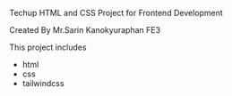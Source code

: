 Techup HTML and CSS Project for Frontend Development

Created By Mr.Sarin Kanokyuraphan FE3

This project includes
- html 
- css
- tailwindcss

